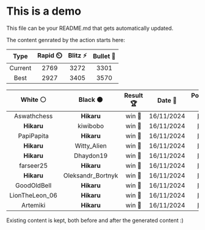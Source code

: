# This is a demo

This file can be your README.md that gets automatically updated.

The content genrated by the action starts here:

<!--START_SECTION:chessStats-->
<!-- Automatically generated with https://github.com/Balastrong/chess-stats-action -->

| Type | Rapid ⏲️ | Blitz ⚡ | Bullet 🔫 |
|:---:|:---:|:---:|:---:|
| Current | 2769 | 3272 | 3301 |
| Best | 2927 | 3405 | 3570 |

| White ⚪ | Black ⚫ | Result 🏆 | Date 📅 | Position 🗺️ | Type 🕕 |
|:---:|:---:|:---:|:---:|:---:|:---:|
| Aswathchess | **Hikaru** | win 🥇 | 16/11/2024 | <a href="http://www.ee.unb.ca/cgi-bin/tervo/fen.pl?select=8/p7/6p1/2p5/7p/P2R3N/r3n1k1/1r1K4 w - -">Link</a> | Bullet |
| **Hikaru** | kiwibobo | win 🥇 | 16/11/2024 | <a href="http://www.ee.unb.ca/cgi-bin/tervo/fen.pl?select=r1b2rk1/3pbpp1/p6p/8/1p2P3/1P1PQN1P/1PP3P1/R3K2R b KQ -">Link</a> | Bullet |
| PapiPapita | **Hikaru** | win 🥇 | 16/11/2024 | <a href="http://www.ee.unb.ca/cgi-bin/tervo/fen.pl?select=8/4R3/1p3qp1/2pB4/P3P3/1PK3k1/8/8 w - -">Link</a> | Bullet |
| **Hikaru** | Witty_Alien | win 🥇 | 16/11/2024 | <a href="http://www.ee.unb.ca/cgi-bin/tervo/fen.pl?select=1rbq1k2/p7/2pb4/2p1pP1Q/3pP2P/3P4/PPP3P1/R1B1K2R b KQ -">Link</a> | Bullet |
| **Hikaru** | Dhaydon19 | win 🥇 | 16/11/2024 | <a href="http://www.ee.unb.ca/cgi-bin/tervo/fen.pl?select=8/5pk1/2R3p1/7p/5P2/b1P2KP1/7P/8 b - -">Link</a> | Bullet |
| farseer25 | **Hikaru** | win 🥇 | 16/11/2024 | <a href="http://www.ee.unb.ca/cgi-bin/tervo/fen.pl?select=1r1r2k1/p5bp/1np3p1/4p3/1q2P3/2N1BP2/PP2BP2/1K2R2R w - -">Link</a> | Bullet |
| **Hikaru** | Oleksandr_Bortnyk | win 🥇 | 16/11/2024 | <a href="http://www.ee.unb.ca/cgi-bin/tervo/fen.pl?select=8/p3k1p1/4np2/R3P2p/2B4P/1P2K1P1/1r1N4/8 b - -">Link</a> | Bullet |
| GoodOldBell | **Hikaru** | win 🥇 | 16/11/2024 | <a href="http://www.ee.unb.ca/cgi-bin/tervo/fen.pl?select=8/4ppkp/6p1/3Bb3/4P1P1/4Kr1P/8/3q4 w - -">Link</a> | Bullet |
| LionTheLeon_06 | **Hikaru** | win 🥇 | 16/11/2024 | <a href="http://www.ee.unb.ca/cgi-bin/tervo/fen.pl?select=4r1k1/pB3p2/6p1/2Q3np/5q2/1R5P/P4PP1/3r2K1 w - -">Link</a> | Bullet |
| Artemiki | **Hikaru** | win 🥇 | 16/11/2024 | <a href="http://www.ee.unb.ca/cgi-bin/tervo/fen.pl?select=8/8/8/8/6pB/3kpp2/8/5K2 w - -">Link</a> | Bullet |

<!--END_SECTION:chessStats-->

Existing content is kept, both before and after the generated content :)
